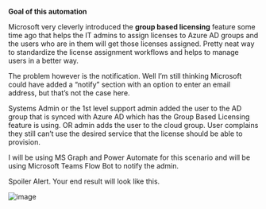 **Goal of this automation**

Microsoft very cleverly introduced the **group based licensing** feature some time ago that helps the IT admins to assign licenses to Azure AD groups and the users who are in them will get those licenses assigned. Pretty neat way to standardize the license assignment workflows and helps to manage users in a better way.

The problem however is the notification. Well I’m still thinking Microsoft could have added a “notify” section with an option to enter an email address, but that’s not the case here.

Systems Admin or the 1st level support admin added the user to the AD group that is synced with Azure AD which has the Group Based Licensing feature is using. OR admin adds the user to the cloud group.
User complains they still can’t use the desired service that the license should be able to provision.

I will be using MS Graph and Power Automate for this scenario and will be using Microsoft Teams Flow Bot to notify the admin.

Spoiler Alert. Your end result will look like this.

![image](https://user-images.githubusercontent.com/98259062/180668973-19b799bc-3f42-4dc5-a611-29b26f1184bc.png)
